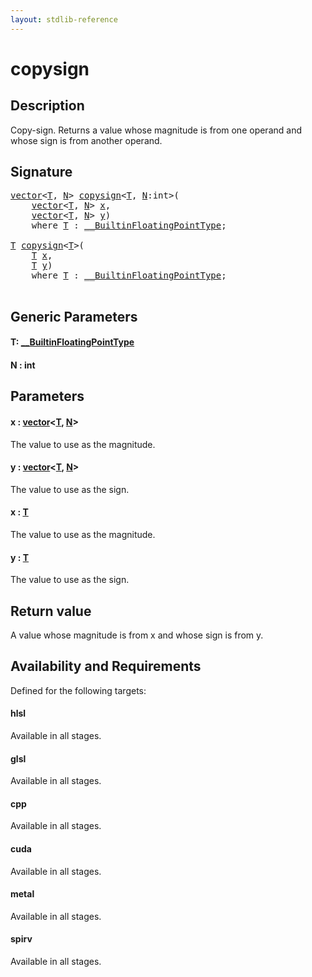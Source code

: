 ```yaml
---
layout: stdlib-reference
---
```


# copysign

## Description

Copy-sign. Returns a value whose magnitude is from one operand and whose sign is from another operand.



## Signature 

<pre>
<a href="../types/vector/index.html" class="code_type">vector</a>&lt;<a href="copysign.html#typeparam-T" class="code_type">T</a>, <a href="copysign.html#decl-N" class="code_var">N</a>&gt; <a href="copysign.html">copysign</a>&lt;<a href="copysign.html#typeparam-T" class="code_type">T</a>, <a href="copysign.html#decl-N" class="code_var">N</a>:<span class="code_keyword">int</span>&gt;(
    <a href="../types/vector/index.html" class="code_type">vector</a>&lt;<a href="copysign.html#typeparam-T" class="code_type">T</a>, <a href="copysign.html#decl-N" class="code_var">N</a>&gt; <a href="copysign.html#decl-x" class="code_param">x</a>,
    <a href="../types/vector/index.html" class="code_type">vector</a>&lt;<a href="copysign.html#typeparam-T" class="code_type">T</a>, <a href="copysign.html#decl-N" class="code_var">N</a>&gt; <a href="copysign.html#decl-y" class="code_param">y</a>)
    <span class='code_keyword'>where</span> <a href="copysign.html#typeparam-T" class="code_type">T</a> : <a href="../interfaces/0_builtinfloatingpointtype-029hm/index.html" class="code_type">__BuiltinFloatingPointType</a>;

<a href="copysign.html#typeparam-T" class="code_type">T</a> <a href="copysign.html">copysign</a>&lt;<a href="copysign.html#typeparam-T" class="code_type">T</a>&gt;(
    <a href="copysign.html#typeparam-T" class="code_type">T</a> <a href="copysign.html#decl-x" class="code_param">x</a>,
    <a href="copysign.html#typeparam-T" class="code_type">T</a> <a href="copysign.html#decl-y" class="code_param">y</a>)
    <span class='code_keyword'>where</span> <a href="copysign.html#typeparam-T" class="code_type">T</a> : <a href="../interfaces/0_builtinfloatingpointtype-029hm/index.html" class="code_type">__BuiltinFloatingPointType</a>;

</pre>

## Generic Parameters

####  <a id="typeparam-T"></a>T: [\_\_BuiltinFloatingPointType](../interfaces/0_builtinfloatingpointtype-029hm/index)
####  <a id="decl-N"></a>N  : int

## Parameters

####  <a id="decl-x"></a>x  : [vector](../types/vector/index)\<[T](../types/vector/index#typeparam-T), [N](../types/vector/index#decl-N)\>
The value to use as the magnitude.

####  <a id="decl-y"></a>y  : [vector](../types/vector/index)\<[T](../types/vector/index#typeparam-T), [N](../types/vector/index#decl-N)\>
The value to use as the sign.

####  <a id="decl-x"></a>x  : [T](copysign#typeparam-T)
The value to use as the magnitude.

####  <a id="decl-y"></a>y  : [T](copysign#typeparam-T)
The value to use as the sign.


## Return value
A value whose magnitude is from x and whose sign is from y.


## Availability and Requirements

Defined for the following targets:

#### hlsl
Available in all stages.

#### glsl
Available in all stages.

#### cpp
Available in all stages.

#### cuda
Available in all stages.

#### metal
Available in all stages.

#### spirv
Available in all stages.



